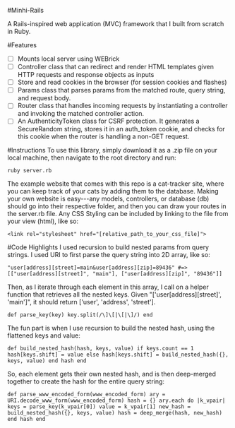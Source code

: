 #Minhi-Rails

A Rails-inspired web application (MVC) framework that I built from scratch in Ruby.

#Features
- [ ] Mounts local server using WEBrick
- [ ] Controller class that can redirect and render HTML templates given HTTP requests and response objects as inputs
- [ ] Store and read cookies in the browser (for session cookies and flashes)
- [ ] Params class that parses params from the matched route, query string, and request body.
- [ ] Router class that handles incoming requests by instantiating a controller and invoking the matched controller action.
- [ ] An AuthenticityToken class for CSRF protection.  It generates a SecureRandom string, stores it in an auth_token cookie, and checks for this cookie when the router is handling a non-GET request.

#Instructions
To use this library, simply download it as a .zip file on your local machine, then navigate to the
root directory and run:

`ruby server.rb`

The example website that comes with this repo is a cat-tracker site, where you can keep track
of your cats by adding them to the database. Making your own website is easy---any models, controllers, or database (db) should go into their respective folder, and then you can draw your routes in the server.rb file.
Any CSS Styling can be included by linking to the file from your view (html), like so:

`<link rel="stylesheet" href="[relative_path_to_your_css_file]">`


#Code Highlights
I used recursion to build nested params from query strings. I used URI to first parse
the query string into 2D array, like so:

`"user[address][street]=main&user[address][zip]=89436"
#=> [["user[address][street]", "main"], ["user[address][zip]", "89436"]]`

Then, as I iterate through each element in this array,
I call on a helper function that retrieves all the nested keys.
Given "['user[address][street]', 'main']", it
should return ['user', 'address', 'street'].

`def parse_key(key)
  key.split(/\]\[|\[|\]/)
end`

The fun part is when I use recursion to build the nested hash,
using the flattened keys and value:

`def build_nested_hash(hash, keys, value)
  if keys.count == 1
    hash[keys.shift] = value
  else
    hash[keys.shift] = build_nested_hash({}, keys, value)
  end
  hash
end`

So, each element gets their own nested hash, and is then deep-merged together
to create the hash for the entire query string:

`def parse_www_encoded_form(www_encoded_form)
  ary = URI.decode_www_form(www_encoded_form)
  hash = {}
  ary.each do |k_vpair|
    keys = parse_key(k_vpair[0])
    value = k_vpair[1]
    new_hash = build_nested_hash({}, keys, value)
    hash = deep_merge(hash, new_hash)
  end
  hash
end`
